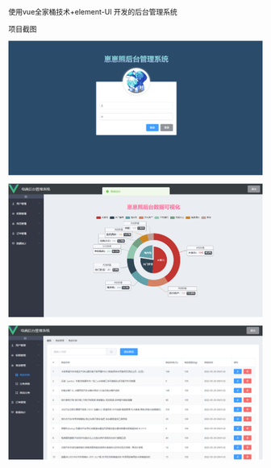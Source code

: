 使用vue全家桶技术+element-UI 开发的后台管理系统

项目截图

![image-20220529200114005](assets/image-20220529200114005.png)

![image-20220529200125339](assets/image-20220529200125339.png)

![image-20220529200143376](assets/image-20220529200143376.png)
